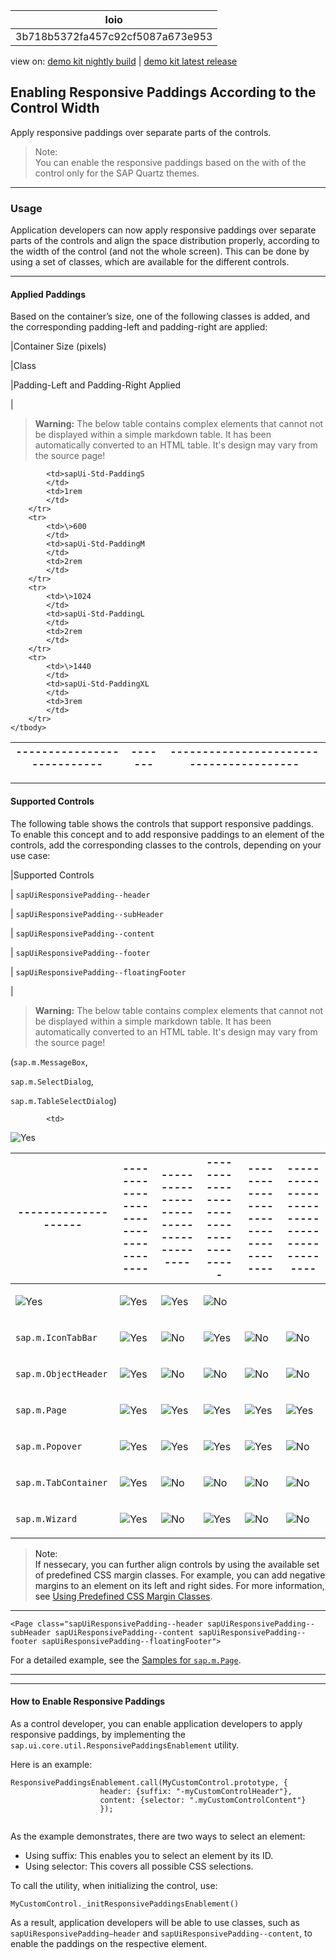 <!-- loio3b718b5372fa457c92cf5087a673e953 -->

| loio |
| -----|
| 3b718b5372fa457c92cf5087a673e953 |

<div id="loio">

view on: [demo kit nightly build](https://openui5nightly.hana.ondemand.com/#/topic/3b718b5372fa457c92cf5087a673e953) | [demo kit latest release](https://openui5.hana.ondemand.com/#/topic/3b718b5372fa457c92cf5087a673e953)</div>

## Enabling Responsive Paddings According to the Control Width

Apply responsive paddings over separate parts of the controls.

> Note:  
> You can enable the responsive paddings based on the with of the control only for the SAP Quartz themes.

***

<a name="loio3b718b5372fa457c92cf5087a673e953__section_d2f_1pv_jjb"/>

### Usage

Application developers can now apply responsive paddings over separate parts of the controls and align the space distribution properly, according to the width of the control \(and not the whole screen\). This can be done by using a set of classes, which are available for the different controls.

***

#### Applied Paddings

Based on the container’s size, one of the following classes is added, and the corresponding padding-left and padding-right are applied:

|Container Size \(pixels\)

|Class

|Padding-Left and Padding-Right Applied

|
 > **Warning:** The below table contains complex elements that cannot not be displayed within a simple markdown table. It has been automatically converted to an HTML table. It's design may vary from the source page!

<table>
	<thead>
		<tr>
			<th>---------------------------</th>
			<th>-------</th>
			<th>----------------------------------------</th>
		</tr>
	</thead>
	<tbody>

			<td>sapUi-Std-PaddingS
			</td>
			<td>1rem
			</td>
		</tr>
		<tr>
			<td>\>600
			</td>
			<td>sapUi-Std-PaddingM
			</td>
			<td>2rem
			</td>
		</tr>
		<tr>
			<td>\>1024
			</td>
			<td>sapUi-Std-PaddingL
			</td>
			<td>2rem
			</td>
		</tr>
		<tr>
			<td>\>1440
			</td>
			<td>sapUi-Std-PaddingXL
			</td>
			<td>3rem
			</td>
		</tr>
	</tbody>
</table>

***

#### Supported Controls

The following table shows the controls that support responsive paddings. To enable this concept and to add responsive paddings to an element of the controls, add the corresponding classes to the controls, depending on your use case:

|Supported Controls

| `sapUiResponsivePadding--header` 

| `sapUiResponsivePadding--subHeader` 

| `sapUiResponsivePadding--content` 

| `sapUiResponsivePadding--footer` 

| `sapUiResponsivePadding--floatingFooter` 

|
 > **Warning:** The below table contains complex elements that cannot not be displayed within a simple markdown table. It has been automatically converted to an HTML table. It's design may vary from the source page!

<table>
	<thead>
		<tr>
			<th>--------------------</th>
			<th>------------------------------------</th>
			<th>---------------------------------------</th>
			<th>-------------------------------------</th>
			<th>------------------------------------</th>
			<th>--------------------------------------------</th>
		</tr>
	</thead>
	<tbody>

\(`sap.m.MessageBox`,

`sap.m.SelectDialog`,

`sap.m.TableSelectDialog`\)

			<td> 

![Yes](loio3cb17ee88aed44d2bf1d14b97728c709_LowRes.gif) 
			</td>
			<td> 

![Yes](loio3cb17ee88aed44d2bf1d14b97728c709_LowRes.gif) 
			</td>
			<td> 

![Yes](loio3cb17ee88aed44d2bf1d14b97728c709_LowRes.gif) 
			</td>
			<td> 

![Yes](loio3cb17ee88aed44d2bf1d14b97728c709_LowRes.gif) 
			</td>
			<td> 

![No](loio5befb5af20ed42fd9052a99014d953a3_LowRes.gif) 
			</td>
		</tr>
		<tr>
			<td> `sap.m.IconTabBar` 
			</td>
			<td> 

![Yes](loio3cb17ee88aed44d2bf1d14b97728c709_LowRes.gif) 
			</td>
			<td> 

![No](loio5befb5af20ed42fd9052a99014d953a3_LowRes.gif) 
			</td>
			<td> 

![Yes](loio3cb17ee88aed44d2bf1d14b97728c709_LowRes.gif) 
			</td>
			<td> 

![No](loio5befb5af20ed42fd9052a99014d953a3_LowRes.gif) 
			</td>
			<td> 

![No](loio5befb5af20ed42fd9052a99014d953a3_LowRes.gif) 
			</td>
		</tr>
		<tr>
			<td> `sap.m.ObjectHeader` 
			</td>
			<td> 

![Yes](loio3cb17ee88aed44d2bf1d14b97728c709_LowRes.gif) 
			</td>
			<td> 

![No](loio5befb5af20ed42fd9052a99014d953a3_LowRes.gif) 
			</td>
			<td> 

![No](loio5befb5af20ed42fd9052a99014d953a3_LowRes.gif) 
			</td>
			<td> 

![No](loio5befb5af20ed42fd9052a99014d953a3_LowRes.gif) 
			</td>
			<td> 

![No](loio5befb5af20ed42fd9052a99014d953a3_LowRes.gif) 
			</td>
		</tr>
		<tr>
			<td> `sap.m.Page` 
			</td>
			<td> 

![Yes](loio3cb17ee88aed44d2bf1d14b97728c709_LowRes.gif) 
			</td>
			<td> 

![Yes](loio3cb17ee88aed44d2bf1d14b97728c709_LowRes.gif) 
			</td>
			<td> 

![Yes](loio3cb17ee88aed44d2bf1d14b97728c709_LowRes.gif) 
			</td>
			<td> 

![Yes](loio3cb17ee88aed44d2bf1d14b97728c709_LowRes.gif) 
			</td>
			<td> 

![Yes](loio3cb17ee88aed44d2bf1d14b97728c709_LowRes.gif) 
			</td>
		</tr>
		<tr>
			<td> `sap.m.Popover` 
			</td>
			<td> 

![Yes](loio3cb17ee88aed44d2bf1d14b97728c709_LowRes.gif) 
			</td>
			<td> 

![Yes](loio3cb17ee88aed44d2bf1d14b97728c709_LowRes.gif) 
			</td>
			<td> 

![Yes](loio3cb17ee88aed44d2bf1d14b97728c709_LowRes.gif) 
			</td>
			<td> 

![Yes](loio3cb17ee88aed44d2bf1d14b97728c709_LowRes.gif) 
			</td>
			<td> 

![No](loio5befb5af20ed42fd9052a99014d953a3_LowRes.gif) 
			</td>
		</tr>
		<tr>
			<td> `sap.m.TabContainer` 
			</td>
			<td> 

![Yes](loio3cb17ee88aed44d2bf1d14b97728c709_LowRes.gif) 
			</td>
			<td> 

![No](loio5befb5af20ed42fd9052a99014d953a3_LowRes.gif) 
			</td>
			<td> 

![No](loio5befb5af20ed42fd9052a99014d953a3_LowRes.gif) 
			</td>
			<td> 

![No](loio5befb5af20ed42fd9052a99014d953a3_LowRes.gif) 
			</td>
			<td> 

![No](loio5befb5af20ed42fd9052a99014d953a3_LowRes.gif) 
			</td>
		</tr>
		<tr>
			<td> `sap.m.Wizard` 
			</td>
			<td> 

![Yes](loio3cb17ee88aed44d2bf1d14b97728c709_LowRes.gif) 
			</td>
			<td> 

![No](loio5befb5af20ed42fd9052a99014d953a3_LowRes.gif) 
			</td>
			<td> 

![Yes](loio3cb17ee88aed44d2bf1d14b97728c709_LowRes.gif) 
			</td>
			<td> 

![No](loio5befb5af20ed42fd9052a99014d953a3_LowRes.gif) 
			</td>
			<td> 

![No](loio5befb5af20ed42fd9052a99014d953a3_LowRes.gif) 
			</td>
		</tr>
	</tbody>
</table>

> Note:  
> If nessecary, you can further align controls by using the available set of predefined CSS margin classes. For example, you can add negative margins to an element on its left and right sides. For more information, see [Using Predefined CSS Margin Classes](Using_Predefined_CSS_Margin_Classes_777168f.md).

***

```
<Page class="sapUiResponsivePadding--header sapUiResponsivePadding--subHeader sapUiResponsivePadding--content sapUiResponsivePadding--footer sapUiResponsivePadding--floatingFooter">
```

For a detailed example, see the [Samples for `sap.m.Page`](https://openui5.hana.ondemand.com/#/entity/sap.m.Page). 

***

***

#### How to Enable Responsive Paddings

As a control developer, you can enable application developers to apply responsive paddings, by implementing the `sap.ui.core.util.ResponsivePaddingsEnablement` utility.

Here is an example:

```
ResponsivePaddingsEnablement.call(MyCustomControl.prototype, {
					header: {suffix: "-myCustomControlHeader"},
					content: {selector: ".myCustomControlContent"}
					});
				
```

As the example demonstrates, there are two ways to select an element:

-   Using suffix: This enables you to select an element by its ID.
-   Using selector: This covers all possible CSS selections.

To call the utility, when initializing the control, use:

```
MyCustomControl._initResponsivePaddingsEnablement()
```

As a result, application developers will be able to use classes, such as `sapUiResponsivePadding—header` and `sapUiResponsivePadding--content`, to enable the paddings on the respective element.

